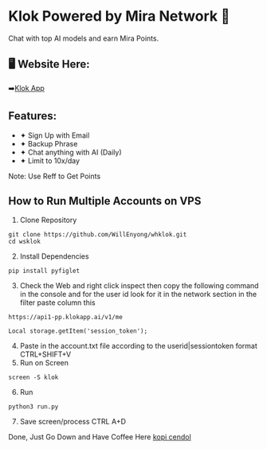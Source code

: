 # Klok Powered by Mira Network 👋

Chat with top AI models and earn Mira Points.

## 🖥 Website Here:
➡️[Klok App](https://klokapp.ai?referral_code=RTUFNMZR)

## Features:
- ✦ Sign Up with Email
- ✦ Backup Phrase
- ✦ Chat anything with AI (Daily)
- ✦ Limit to 10x/day

Note: Use Reff to Get Points

## How to Run Multiple Accounts on VPS
1. Clone Repository
```
git clone https://github.com/WillEnyong/whklok.git
cd wsklok
```
2. Install Dependencies
```
pip install pyfiglet
```
3. Check the Web and right click inspect then copy the following command in the console and for the user id look for it in the network section in the filter paste column this
```
https://api1-pp.klokapp.ai/v1/me
```
```
Local storage.getItem('session_token');
```
4. Paste in the account.txt file according to the userid|sessiontoken format
CTRL+SHIFT+V
5. Run on Screen
```
screen -S klok
```
6. Run
```
python3 run.py
```
7. Save screen/process 
CTRL A+D

Done, Just Go Down and Have Coffee Here
[kopi cendol](https://trakteer.id/Winsnipsupport/tip)
